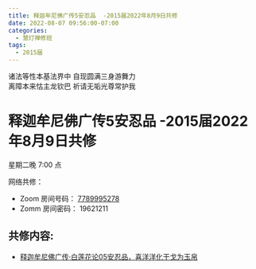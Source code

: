 ```yaml
---
title: 释迦牟尼佛广传5安忍品  -2015届2022年8月9日共修
date: 2022-08-07 09:56:00-07:00
categories:
  - 慧灯禅修班
tags:
  - 2015届
---
```

诸法等性本基法界中 自现圆满三身游舞力  
离障本来怙主龙钦巴 祈请无垢光尊常护我

# 释迦牟尼佛广传5安忍品  -2015届2022年8月9日共修

星期二晚 7:00 点

网络共修：

- Zoom 房间号码： [7789995278](https://us02web.zoom.us/j/7789995278?pwd=VjZmbWJFY2k2K0E5RVB2cTNIQmhqUT09)
- Zomm 房间密码： 19621211

## 共修内容:

- [释迦牟尼佛广传·白莲花论05安忍品，喜洋洋化干戈为玉帛](https://bj.cxb123.cc/ref/blhl/05/#p184)

